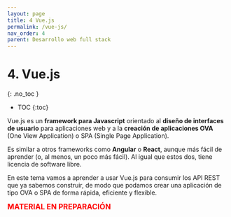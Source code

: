 ```yaml
---
layout: page
title: 4 Vue.js
permalink: /vue-js/
nav_order: 4
parent: Desarrollo web full stack
---
```

# 4. Vue.js
{: .no_toc }

- TOC
{:toc}

Vue.js es un **framework para Javascript** orientado al **diseño de interfaces de usuario** para aplicaciones web y a la **creación de aplicaciones OVA** (One View Application) o SPA (Single Page Application).

Es similar a otros frameworks como **Angular** o **React**, aunque más fácil de aprender (o, al menos, un poco más fácil). Al igual que estos dos, tiene licencia de software libre.

En este tema vamos a aprender a usar Vue.js para consumir los API REST que ya sabemos construir, de modo que podamos crear una aplicación de tipo OVA o SPA de forma rápida, eficiente y flexible.

<div style="color: red; font-size: 120%"><strong>MATERIAL EN PREPARACIÓN</strong></div>

<!--


## A3.1. ¿Qué es Vue.js?


Para usar Vue.js en un proyecto se puede optar, al menos, por tres vías diferentes:

1. **Incluirlo como una librería Javascript más** (mejor desde un CDN). Por ejemplo:

   ```html
   <script src="https://unpkg.com/vue@3/dist/vue.global.js"></script>
   ```

2. **Usarlo en combinación con un servidor Node**. Hay que instalar Node.js y npm en el lado del servidor. Esto permite desarrollar toda la aplicación web con Javascript, de modo que el código sea, al menos en teoría, más fácil de desarrollar y mantener, además de más eficiente.

3. **Usarlo en combinación con Laravel**. En este caso, como es lógico, hay que tener Laravel corriendo en el servidor. Laravel proporciona su propio servidor Node. De este modo, conseguimos combinar la facilidad para la construcción de interfaces de usuario que proporciona Vue con la potencia de PHP y Laravel.

## A3.2. Algunos ejemplos sencillos

Antes de explicar cuál es la estructura típica de una aplicación echa con Vue, vamos a ver algunos ejemplos sencillos de entender. Así quedará luego mucho más claro cómo se escriben este tipo de aplicaciones.

### Ejemplo 1: hola, mundo

Por supuesto, tenemos que empezar por *Hola mundo*. Observa detenidamente este código:

```html
<!DOCTYPE html>
<html lang="es">

<head>
    <title>Pruebas Vue.js</title>
</head>

<body>
    <div id="app">
        {% raw %}{{ message }}{% endraw %}
    </div>
    
    <script src="https://cdn.jsdelivr.net/npm/vue@3.0.0/dist/vue.global.prod.js"></script>
    <script>
        const app = Vue.createApp({
            data() {
                return {
                    message: '¡Hola mundo!'
                }
            }
        }).mount('#app')
    </script>

</body>

</html>
```

Observa cómo la página consta únicamente de un <div> con el id "app", y dentro solo aparece el contenido ```{{message}}```. Se parece a Blade, pero no lo es: se trata de un dato de Vue.js.

Más abajo, después de incluir Vue 3 a través de un CDN, creamos una instancia de un objeto Vue con el método estático ***createApp()***, al que le definimos un método ***data()*** que contiene los datos de Vue.js. 

En este ejemplo, el único dato es *message*. Al establecer el valor de *message* como "Hola mundo", automáticamente aparecerá el texto "Hola mundo" en el contenido ```{% raw %}{{message}}{% endraw %}``` de nuestro <div>.

Por último, mediante el método ***mount()*** enlazamos el objeto Vue con un elemento del árbol DOM de la página, en este caso el div *#app*.

Por supuesto, un objeto Vue podría tener muchos más datos además de *message* (tantos como necesitemos), cuya procedencia puede ser una base de datos del servidor, por ejemplo.

Con este sencillo ejemplo tal vez ya puedas vislumbrar la facilidad con la que pueden construirse vistas usando Vue para crear plantillas HTML y PHP para extraer datos del servidor. Pero, si aún no lo ves, no te preocupes que vamos a poner ejemplos un poco más complejos.

### Ejemplo 2: pregunta y respuesta

En el siguiente ejemplo, puedes ver un <div> parecido al anterior pero que usa dos variables, llamadas ```{{pregunta}}``` y  ```{{respuesta}}```, cuyos valores se asignan desde Vue. Si cambiamos dinámicamente los valores de "pregunta" y "respuesta", el código HTML también cambiará.

```html
<!DOCTYPE html>
<html lang="es">

<head>
    <title>Pruebas Vue.js</title>
</head>

<body>
    <div id="app">
        <p>La pregunta es: {% raw %}{{ pregunta }}{% endraw %}</p> 
        <p>La respuesta es: {% raw %}{{ respuesta }}{% endraw %}</p> 
    </div>

    <script src="https://cdn.jsdelivr.net/npm/vue@3.0.0/dist/vue.global.prod.js"></script>
    <script>
        const app = Vue.createApp({
            data() {
                return {
                    pregunta: "¿Cómo te llamas?",
                    respuesta: "Pepito Pérez"
                }
            }
        }).mount('#app')
    </script>
</body>

</html>
```

### Ejemplo 3: condicional simple

Con Vue también puede hacerse una salida HTML condicional, que dependa de los valores de las variables de Vue.

Aquí puedes ver un ejemplo sencillo. Si la variable *visible* vale *true*, se verá el texto "Ahora puedes verme". En el momento en el que cambie el valor de *visible* a *false*, el texto despaparecerá. Ten en cuenta que esto sucede dinámicamente, es decir, con la página ya cargada.

```html
<!DOCTYPE html>
<html lang="es">
<head>
    <title>Pruebas Vue.js</title>
</head>
<body>
    <div id="app">
        <p v-if="visible">Ahora puedes verme</p>
    </div>

    <script src="https://cdn.jsdelivr.net/npm/vue@3.0.0/dist/vue.global.prod.js"></script>
    <script>
        const app = Vue.createApp({
            data() {
                return {
                    visible: true
                }
            }
        }).mount('#app')
    </script>

</body>

</html>
```

### Ejemplo 4: bucle for

Igual que puede hacerse una salida HTML condicional, también puede generarse una salida HTML a partir de un array recorrido con un bucle de tipo for.

Observa el siguiente ejemplo, donde un array con nombres de animales genera la salida HTML a partir de su contenido:

```html
<!DOCTYPE html>
<html lang="es">

<head>
    <title>Pruebas Vue.js</title>
</head>

<body>
    <div id="app">
        <p v-for="animal in arrayAnimales"> {% raw %}{{ animal }}{% endraw %} </p>
    </div>

    <script src="https://cdn.jsdelivr.net/npm/vue@3.0.0/dist/vue.global.prod.js"></script>
    <script>
        const app = Vue.createApp({
            data() {
                return {
                    arrayAnimales: ['Perro', 'Gato', 'Oveja', 'Caballo']
                }
            }
        }).mount('#app')
    </script>
    
</body>

</html>
```

### Ejemplo 5: formularios

Con Vue.js se pueden asociar campos de formulario a variables de Vue, de modo que si cambia una, cambiará también la otra dinámicamente.

En el siguiente ejemplo hemos asociado un campo de un formulario ("nombre") con un atributo del objeto Vue llamado también "nombre".

Observa que, para hacer ese enlace efectivo, hay que definir una propiedad HTML llamada *v-model* con el mismo identificador que el dato de Vue.

```html
<!DOCTYPE html>
<html lang="es">

<head>
    <title>Pruebas Vue.js</title>
</head>

<body>
    <div id="app">
        <p>Nombre: <input type="text" v-model="nombre"></p>
        <p>Tu nombre es: {% raw %}{{ nombre }}{% endraw %}</p>
    </div>

    <script src="https://cdn.jsdelivr.net/npm/vue@3.0.0/dist/vue.global.prod.js"></script>
    <script>
        const app = Vue.createApp({
            data() {
                return {
                    nombre: 'Pepito'
                }
            }
        }).mount('#app');
    </script>
</body>

</html>
```

A partir de este momento, si cambiamos dinámicamente el valor de *data.nombre*, el campo del formulario también cambiará, así como el texto "Tu nombre es: ...". Y, al contrario, si escribimos algo en el campo del formulario, cambiará el valor de la variable *data.nombre* y, en consecuencia, el texto "Tu nombre es: ..."

### Ejemplo 6: evento click

Otra cosa que puede hacerse con Vue, como es lógico, es capturar los eventos y asociarlos a métodos.

Vue tiene abreviaturas para todos los eventos HTML, de modo que resulta fácil asocialos a método de nuestro objeto Vue.

Observa cómo en el siguiente ejemplo se asocia el evento "click" de un botón al método *saludar()* del objeto Vue:

```html
<!DOCTYPE html>
<html lang="es">

<head>
    <title>Pruebas Vue.js</title>
</head>

<body>
    <div id="app">
        <p>Nombre: <input type="text" v-model="nombre"></p>
        <p><button v-on:click="saludar">Púlsame</button></p>
    </div>

    <script src="https://cdn.jsdelivr.net/npm/vue@3.0.0/dist/vue.global.prod.js"></script>
    <script>
        const app = Vue.createApp({
            data() {
                return {
                    nombre: ''
                }
            },
            methods: {
                saludar() {
                    alert('Hola, ' + this.nombre);
                }
            }
        }).mount('#app')
    </script>    
</body>

</html>
```

### Ejemplo 7: evento key

Otro evento habitual que conviene capturar es el de pulsación de una tecla concreta sobre un elemento HTML. 

En el siguiente ejemplo, capturaremos la pulsación de la tecla *Enter* en el campo "nombre" del formulario. Al hacerlo, se ejecutará el método *saludar()*.

Fíjate en que el evento "pulsar la tecla *Enter*" se abrevia, en Vue, *@keyup.enter*, y mira lo fácil que resulta asociarlo a un método el objeto Vue:

```html
<!DOCTYPE html>
<html lang="es">

<head>
    <title>Pruebas Vue.js</title>
</head>

<body>
    <div id="app">
        <p>Nombre: <input type="text" @keyup.enter="saludar" v-model="nombre"></p>
        <p><button @click="saludar">Púlsame</button></p>
    </div>

    <script src="https://cdn.jsdelivr.net/npm/vue@3.0.0/dist/vue.global.prod.js"></script>
    <script>
        const app = Vue.createApp({
            data() {
                return {
                    nombre: ''
                }
            },
            methods: {
                saludar() {
                    alert('Hola, ' + this.nombre);
                }
            }
        }).mount('#app')
    </script>    
</body>

</html>
```

### Ejemplo 8: componente "Hola mundo"

Algo fundamental en los frameworks como Vue son los **componentes**.

Un **componente** es un trozo de código HTML asociado a un objeto Vue y, por tanto, con sus propios datos y métodos que pueden actuar sobre el HTML. 

Los componentes pueden reutilizarse cuantas veces sea necesario. Son como las piezas que componente una web.

Más adelante hablaremos más despacio de los componentes. Por ahora, te presento el ejemplo más sencillo posible. Se trata de un <div> con el típico texto "Hola mundo" en su interior. Observa cómo se registra el componente usando la expresión **Vue.createApp().component**. Durante ese registro se le asocia un nombre ('hola-mundo') y un código HTML (declarado previamente como ```const holaMundo```).

Ese componente puede usarse todas las veces que haga falta. En este ejemplo lo usamos tres veces, por lo que el texto "Hola mundo" aparecerá tres veces en la ventana del navegador.

```html
<!DOCTYPE html>
<html lang="es">

<head>
    <title>Pruebas Vue.js</title>
</head>

<body>
    <div id="app">
        <hola-mundo></hola-mundo>
        <hola-mundo></hola-mundo>
        <hola-mundo></hola-mundo>
    </div>

    <script src="https://cdn.jsdelivr.net/npm/vue@3.0.0"></script>
    <script>
        const holaMundo = {
            template: `<div>¡Hola, mundo!</div>`
        }
        const app = Vue.createApp({}).component('hola-mundo', holaMundo).mount('#app');
    </script>

</body>

</html>

```

### Ejemplo 9: componente "Lista de tareas"

Vamos a crear un componente un poco más complejo, que contenga datos y métodos.

Se trata de un componente llamado "mis-tareas", que servirá para añadir una lista de tareas a una persona.

El componente dispondrá de un dato, llamado *tareas*, que será un array de strings. También tendrá un método, que llamaremos *crearTarea()*, cuyo cometido será agregar al array de tareas una tarea nueva.

Esa tarea nueva la tomaremos de un *input* de texto de un formulario, cuyo evento *keyup.enter* asociaremos al método *crearTarea()*. También añadiremos un botón "Añadir tarea" con su evento *click* asociado al mismo método.

En este código puedes ver cómo se haría todo esto con Vue:

* Primero se declara el **template HTML** con y se asocia a una constante (```const misTareas```).
* Después se declaran los **datos** del objeto Vue: *tareas*, que es un array vacío al principio, y *nuevaTarea*, que quedará enlazada con el campo de texto del formulario.
* Por último se declara el **método** *crearTarea()*, que añade el contenido de *nuevaTarea* al array *tareas*.

Observa cómo, al final del código, se registra el componente "mis-tareas" de forma muy parecida a la que usamos con "hola-mundo".

```html
<!DOCTYPE html>
<html lang="es">

<head>
    <title>Pruebas Vue.js</title>
</head>

<body>
    <div id="app">
        <h1>Tareas del equipo de trabajo</h1>
        <h2>Pepito Pérez</h2>
        <mis-tareas></mis-tareas>
        <h2>Susana Sánchez</h2>
        <mis-tareas></mis-tareas>
    </div>

    <script src="https://cdn.jsdelivr.net/npm/vue@3.0.0"></script>
    <script>
        const misTareas = {
            template: `<div>
                            <ul>
                                <li v-for="tarea in tareas"> {% raw %}{{ tarea }}{% endraw %} </li>
                            </ul>
                            Nueva tarea: <input type="text" v-model="nuevaTarea" @keyup.enter="crearTarea">
                            <button @click="crearTarea">Añadir tarea</button>
                      </div>`,
            data() {
                return {
                    nuevaTarea: '',
                    tareas: []
                }
            },
            methods: {
                crearTarea() {
                    this.tareas.push(this.nuevaTarea);
                    this.nuevaTarea = '';
                }
            }                      
        }
        const app = Vue.createApp({}).component('mis-tareas', misTareas).mount('#app');
    </script>

</body>

</html>
```

El componente "mis-tareas" puede **reutilizarse** cuantas veces sean necesarias, y cada componente tendrá sus propios datos. Por ejemplo, podemos crear dos listas de tareas independientes, una para Juan Pérez y otra para Susana Sánchez, así:

```html
    <div id="app">
        <h1>Tareas del equipo de trabajo</h1>
        <h2>Juan Pérez</h2>
        <mis-tareas></mis-tareas>
        <h2>Susana Sánchez</h2>
        <mis-tareas></mis-tareas>
    </div>
```

## A3.3. Estructurando una aplicación hecha con Vue: los componentes

Ahora que hemos visto y comprendido algunos ejemplos, estamos en mejores condiciones para hablar de cuál es la estructura típica de una página hecha con Vue.js y cómo se crea una jerarquía de componentes.

Los **componentes** de Vue, como la lista de tareas de los últimos ejemplos, se usan típicamente para construir elementos del interfaz que sean como **piezas reutilizables**.

Es decir, cada componente es una pieza del interfaz que cumple que:

* Tiene sus propios datos y lógica interna
* Puede manipularse independientemente del resto de piezas.
* Puede contener otras piezas más pequeñas.

¿Qué significa todo esto? Sigue leyendo y lo comprenderás.

### A3.3.1. ¿Qué componentes debería tener mi aplicación?

Debes tener muy claro el **interfaz de usuario** de tu aplicación para poder descomponerlo en componentes. Esto es fundamental, así que saca papel y lápiz y diseña el interfaz con detalle.

Por ejemplo, imagina que estás diseñando una web sencillita (y bastante típica) con esta distribución de elementos:

![Diseño típico de una web](/docs/dwes/_site/assets/images/a3-vue-01.png)

Arriba tenemos un encabezado (*Header*), en el centro el área principal (*Main*) que contiene dos elementos (que llamaremos *Articles*), y a la derecha hay un panel lateral (lo llamaremos *Aside*) con tres elementos (*Items*).

Pues bien; para este diseño de interfaz tendríamos que crear estos componentes:

![Componentes típicos de una web](/docs/dwes/_site/assets/images/a3-vue-02.png)

Como ves, diseñar y relacionar los componentes Vue entre sí se parece bastante a diseñar y relacionar los elementos HTML de una web tradicional: 

* En HTML, hay un **componente raíz** que llamado ```<body>``` que contiene a todos los demás elementos HTML. Con Vue, puedes tener un componente "Root" o "App" que contenga a los demás.
* En HTML, puedes tener **dentro del componente raíz** ```<body>``` varias capas hechas con ```<div>```, tales como ```<div class='header'>``` para el encabezado, ```<div class='main'>``` para el contenido principal y ```<div class='aside'>``` para la barra lateral. En Vue, puedes tener tres componentes dentro de "Root" llamados "Header", "Main" y "Aside"
* En HTML, **algunos elementos pueden tener dentro otros elementos**. Es decir, algunos ```<div>``` pueden tener dentro otros ```<div>``` o cualquier otra cosa. Por ejemplo, el ```<div class='main'>``` puede tener dentro dos ```<div class='article'>```. En Vue ocurre lo mismo: el componente "Main" puede tener dentro dos componentes "Article". Y así sucesivamente.

En Vue, **cada componente se guarda en un archivo .vue** independiente con una estructura como esta:

```html
<template>
  <button @click="count++">Has hecho click {% raw %}{{ count }}{% endraw %} veces.</button>
</template>

<script>
export default {
  name: 'nombre del componente',
  data() {
    return {
      dato1: 'valor-1',
      dato2: 'valor-2',
      ...
      datoN: 'valor-n'
    }
  },
  methods: {
    metodo1() {
      // Código del método
    }
    metodo2() {
      // Código del método
    }
    ...
    metodoN() {
      // Código del método
    }
  }
}
</script>
```

Fíjate que **el *template* con el código HTML del componente se coloca entre los tags** ```<template>``` **y** ```</template>```, a diferencia de los ejemplos sencillitos del principio del tema, donde lo insertábamos como parte del objeto Vue. Eso solo se hace cuando el componente Vue no se escribe en un archivo independiente.

Ni que decir tiene que lo más habitual es que sí se escriba en un archivo independiente, es decir, con el formato que te acabo de mostrar.

### A3.3.2. Estructura típica de una aplicación Vue

Aunque, como acabamos de decir, una aplicación Vue se debe organizar en función del interfaz de usuario que hayas diseñado, generalmente constará de los siguientes elementos:

* **Un archivo HTML** que contiene la estructura básica de la página y un contenedor (```<div id="app">```) para la aplicación Vue. Este archivo, por supuesto, se puede generar en un servidor web como una aplicación PHP.

* **Un archivo JavaScript** que contiene la lógica de la aplicación Vue, incluyendo la configuración, los componentes y los métodos. Aunque en los ejemplos hemos incluido esto en el mismo archivo que el HTML, lo normal es sacarlo a un archivo JS.

* **Un archivo .vue** con la estructura base de la aplicación Vue, donde se importen y registros otros componentes. Este sería nuestro componente "Root" o "App".

* **Archivos .vue** independientes para cada uno de los componentes. Si tenemos muchos, podemos distribuirlos en directorios y subdirectorios.

* Además, tendremos los archivos .css con los estilos para la página, como en cualquier web, y, opcionalmente, pueden usarse archivos vue adicionales para manejar rutas, para el almacenamiento de datos y o para otras funcionalidades. Veremos el enrutador de Vue al final de este apéndice.

Por lo tanto, la estructura de archivos de una aplicación Vue puede ser más o menos así:

```
-index.html
-main.js
-App.vue
-components/
    -header.vue
    -example.vue
    -footer.vue
-assets/
    -css/
        -main.css
    -img/
```

* El archivo *index.html* contiene la estructura básica de la página y un contenedor para la aplicación Vue (```<div id="app">```).

* El archivo *main.js* contiene la configuración de la aplicación y las funciones Javascript. Aquí se importa el archivo *App.vue*, donde estarán registrados los componentes Vue.

* El archivo *App.vue* contiene la estructura base de la aplicación Vue. Aquí se importan los demás componentes, que se colocan en archivos individuales.

* En la carpeta *components* se tienen todos los componentes de Vue que se usan en la aplicación (un componente por archivo, todo con extensión .vue).

* En la carpeta *assets*, como es habitual, están todos los demás recursos necesarios para la aplicación, como css adicional, imágenes, audios, etc.

### A3.3.3. Componente principal: el archivo App.vue

El archivo ***App.vue*** o ***Root.vue*** del ejemplo anterior (ten en cuenta que, por convenio, suele usarse más el nombre *App.vue*) debería ser el componente que contenga la **estructura base** de la aplicación Vue en forma de **plantilla**, además de importar todos los componentes Vue que estarán almacenados en archivos independientes.

Es decir, es el "Root" de nuestra aplicación.

Podría ser algo como esto:

```html
<template>
  <div id="app">
    <header-component />
    <example-component /> 
    <footer-component />
  </div>
</template>

<script>
import HeaderComponent from './components/header.vue'
import ExampleComponent from './components/example.vue'
import FooterComponent from './components/footer.vue'

export default {
  name: 'app',
  components: {
    'header-component': HeaderComponent,
    'example-component': ExampleComponent,
    'footer-component': FooterComponent
  }
}
</script>
```

Observa como, en el ***template* o plantilla**, se indica la estructura base de la aplicación, donde se usan los componentes ```<header-component>```, ```<example-component>``` y ```<footer-component>```. Por supuesto, podría haber más componentes, o alguno de estos podría usarse varias veces.

Inmediatamente después, en el script, se **importan** los archivos que contienen esos componentes (*header.vue*, *example.vue* y *footer.vue*). Después, los componentes se **registran** como parte de la aplicación Vue. Esto es necesario para poder usarlos.

En este archivo también podría incluirse el **CSS** u otros archivos de configuración necesarios para la aplicación. No lo hemos hecho en este ejemplo para simplificarlo.

### A3.3.4. Componentes de Vue

Por último, necesitaríamos escribir el código Vue de los **componentes**. 

Mostramos a modo de ejemplo cómo podría ser el código de ***example-component***, donde usaremos la estructura típica de un componente que vimos más arriba:

```html
<template>
  <div>
    <h1>{% raw %}{{ title }}{% endraw %}</h1>
    <p>{% raw %}{{ message }}{% endraw %}</p>
    <button @click="changeMessage">Cambiar mensaje</button>
  </div>
</template>

<script>
export default {
  name: 'example-component',
  data() {
    return {
      title: 'Example Component',
      message: '¡Hola, mundo! Soy example component'
    }
  },
  methods: {
    changeMessage() {
      this.message = 'El mensaje ha cambiado'
    }
  }
}
</script>
```

En el ***template*** se tiene una estructura HTML del componente, con su título, un párrafo y un botón, los cuales están ligados a las propiedades del componente *title* y *message* que aparecen más abajo. El botón se asocia al evento *click*, de manera que, cuando ocurra ese evento, se lanzará el método *changeMessage()*.

En el ***script*** se configura todo el componente: se le asigna un **nombre** (*example-component*), un objeto ***data*** con las propiedades *title* y *message* y un objeto ***methods*** con el método *changeMessage()*.

Este componente se usa en la plantilla de la aplicación (*App.vue*) pero también podría usarse como parte de otro componente más complejo.

Y, de este modo, montando componentes, se construyen los interfaces de usuario con Vue.

### A3.3.5. Manejo de eventos con Vue

En todos los ejemplos anteriores hemos utilizado eventos como *@click* o *@keyup* para enlazar métodos de Vue con eventos de usuario.

Vue dispone de muchos otros eventos que podemos usar en nuestros interfaces de usuario. En realidad, son **eventos nativos del navegador** manejados al "estilo Vue". Aunque esto no pretende ser una lista exhaustiva, te pongo aquí los más habituales:

* **click**: Se activa cuando se hace clic en un elemento.
* **input**: Se activa cuando el valor de un elemento de entrada (input, select, textarea) cambia.
* **submit**: Se activa cuando se envía un formulario.
* **keydown**: Se activa cuando se presiona una tecla en un elemento.
* **keyup**: Se activa cuando se suelta una tecla en un elemento.
* **mouseenter**: Se activa cuando el cursor entra en un elemento.
* **mouseleave**: Se activa cuando el cursor sale de un elemento.
* **focus**: Se activa cuando un elemento obtiene el foco.
* **blur**: Se activa cuando un elemento pierde el foco.

Todos ellos se pueden manejar con Vue utilizando la directiva ***v-on*** o el atajo ***@***. Por lo tanto, estos dos ejemplos son equivalentes:

```html
<template>
  <button v-on:click="myMethod">Click me</button>
</template>

<template>
  <button @click="myMethod">Click me</button>
</template>
```

## A3.4. ¿Y si quiero que el componente Vue tome sus datos del servidor?

La verdadera potencia de Vue.js para crear aplicaciones web de una sola vista comienza a verse si logramos **alimentar los componentes con datos procedentes del servidor**. Entonces estaremos cerca de lograr una OVA con una sola vista que pueda ir actualizándose de forma dinámica según los datos que se reciban de un servidor web.

La situación habitual en este caso es tener ya una vista cargada (creada con componentes de Vue) que tenemos que actualizar con datos procedentes del servidor. Por lo tanto, **todas las peticiones al servidor deben ser asíncronas**.

Como vimos en el [tema 7](/docs/dwes/_site/ajax/), para hacer peticiones asíncronas puedes utilizar **Ajax** de dos maneras diferentes:

1. En su forma tradicional, es decir, con el objeto ***XMLHttpResponse***.
2. O bien mediante alguna libería moderna como ***fetch*** o ***axios***.

Como siempre, vamos a ver cómo se actualiza un componente Vue con datos del servidor mediante un ejemplo sencillo que puedas usar como base para tus propios desarrollos. Después veremos un ejemplo un poco más completo: un CRUD hecho con Vue.

### A3.4.1. Un ejemplo sencillo

En el siguiente ejemplo, tendremos un *input* de tipo *text* para teclear un DNI. Cuando se introduzca algo en ese *input*, se cargará el nombre y apellidos de la persona desde el servidor, es decir, mediante una consulta a una base de datos remota, y se mostrarán en la pantalla.

```html
<template>
  <div>
    <input type="text" v-model="dni" @input="getNameAndLastname" placeholder="Ingresa el DNI">
    <p>Nombre: {% raw %}{{ name }}{% endraw %}</p>
    <p>Apellido: {% raw %}{{ lastname }}{% endraw %}</p>
  </div>
</template>

<script>
export default {
  data() {
    return {
      dni: '',
      name: '',
      lastname: ''
    }
  },
  methods: {
    async getNameAndLastname() {
      try {
        const response = await fetch(`http://mi-servidor.com/person/${this.dni}`);
        const data = await response.json();
        this.name = data.name;
        this.lastname = data.lastname;
      } catch (error) {
        console.error(error);
      }
    }
  }
}
</script>
```

Si observas el código con detenimiento, verás que el método *getNameAndLastName()* se ejecuta al introducir cualquier cosa en el campo de texto. La abreviatura para ese evento en Vue es ***@input***, aunque un evento tradicional de Javascript también funcionaría.

El método *getNameAndLastName()* está declarado como ***async***, lo que significa que contiene una operación asíncrona en su interior. Un método declarado así permite utilizar el controlador *await* para esperar a que una promesa se resuelva antes de continuar la ejecución del código.

La función *fetch()* devuelve una promesa que se resuelve cuando el servidor responde. Al usar *await*, se espera a que la promesa se resuelva antes de continuar la ejecución del código, lo que nos permite escribir el código de la función **como si fuera síncrono**. Esto hace que el código sea más fácil de entender y mantener. 

Si no utilizásemos la palabra *async* delante del nombre del método, el *await* se ejecutaría de forma asíncrona y tendríamos que trabajar con *callbacks* o encadenando promesas para acceder a los datos, como hicimos en los [ejemplos con *fetch* del tema 7](http://localhost:4000/docs/dwes/_site/ajax/#75-ajax-y-la-api-fetch).

Una vez que se recibe la respuesta del servidor (un JSON con el nombre y el apellido de la persona a la que corresponde ese DNI), se coloca en los dos elementos <p> reservados para ello dentro de la plantilla.

### A3.4.2. Un ejemplo completo: CRUD con Vue y un servidor RESTful

Vamos a mostrar ahora un ejemplo más completo. Supongamos ahora que tenemos una base de datos con una tabla llamada *Libros* cuyos campos son *id, título, autor* y *editorial*. Supongamos también que tenemos un **servidor REST** programado con PHP (o con lo que sea, porque en realidad no importa) que trabaja con esa tabla.

No es un ejemplo realista, desde luego (la tabla está horrorosamente diseñada), pero sí que nos servirá para ilustrar cómo puede interactuar Vue con un servidor RESTful.

En el siguiente código, vamos a usar ***axios*** en lugar de *fetch*. Se trata de otra librería Javascript para hacer peticiones asíncronas al servidor. Es muy similar a *fetch* o al método *ajax* de jQuery. Como se utiliza mucho, te la muestro en este ejemplo para que veas qué aspecto tiene. Compárala con el ejemplo anterior, en el que utilizamos *fetch*, y verás que hay muy pocas diferencias prácticas.

```html
<template>
  <div>
    <table>
      <tr>
        <th>ID</th>
        <th>Título</th>
        <th>Autor</th>
        <th>Editorial</th>
      </tr>
      <tr v-for="libro in libros" :key="libro.idLibro">
        <td>{% raw %}{{ libro.idLibro }}{% endraw %}</td>
        <td>{% raw %}{{ libro.titulo }}{% endraw %}</td>
        <td>{% raw %}{{ libro.autor }}{% endraw %}</td>
        <td>{% raw %}{{ libro.editorial }}{% endraw %}</td>
      </tr>
    </table>
  </div>
</template>

<script>
export default {
  data() {
    return {
      libros: []
    }
  },
  created() {
    this.cargarLibros();
  },
  methods: {
    async cargarLibros() {
      try {
        const response = await axios.get('https://tu-api-rest.com/libros');
        this.libros = response.data;
      } catch (error) {
        console.error(error);
      }
    }
  }
}
</script>
```

En el código anterior puedes ver cómo, usando *axios*, se puede hacer dinámicamente la carga de libros y asignarla al array *libros*, que a su vez está asociado al template HTML. El método *cargarLibros()*, como en el ejemplo anterior, se ha declarado como *async* para poder escribir el código linealmente, como si fuera síncrono, lo cual facilita mucho la labor de desarrollo.

Añadamos ahora las **funcionalidades típicas de un CRUD**, como "Editar", "Borrar", etc. De ese modo, conseguiremos un CRUD completo que trabaje con este servidor REST.

En el siguiente ejemplo puedes ver cómo construir ese CRUD con Vue. Observa bien cómo se etiquetan los campos de la tabla y de los formularios para enlazarlos con los datos de Vue, y qué fácil y limpio queda el código de los métodos usando *async* y una librería como *axios*:

```html
<template>
  <div>
    <table>
      <thead>
        <tr>
          <th>ID</th>
          <th>Título</th>
          <th>Autor</th>
          <th>Editorial</th>
          <th>Acciones</th>
        </tr>
      </thead>
      <tbody>
        <tr v-for="book in books">
          <td>{% raw %}{{ book.id }}{% endraw %}</td>
          <td>{% raw %}{{ book.title }}{% endraw %}</td>
          <td>{% raw %}{{ book.author }}{% endraw %}</td>
          <td>{% raw %}{{ book.editorial }}{% endraw %}</td>
          <td>
            <button @click="editBook(book)">Editar</button>
            <button @click="deleteBook(book.id)">Borrar</button>
          </td>
        </tr>
      </tbody>
    </table>
    <hr>
    <h3>Crear un nuevo libro</h3>
    <form @submit.prevent="createBook">
      <label>Título:</label>
      <input type="text" v-model="newBook.title">
      <label>Autor:</label>
      <input type="text" v-model="newBook.author">
      <label>Editorial:</label>
      <input type="text" v-model="newBook.editorial">
      <button type="submit">Crear</button>
    </form>
    <hr>
    <h3>Actualizar un libro existente</h3>
    <form @submit.prevent="updateBook">
      <input type="hidden" v-model="currentBook.id">
      <label>Título:</label>
      <input type="text" v-model="currentBook.title">
      <label>Autor:</label>
      <input type="text" v-model="currentBook.author">
      <label>Editorial:</label>
      <input type="text" v-model="currentBook.editorial">
      <button type="submit">Actualizar</button>
    </form>
  </div>
</template>

<script>
import axios from 'axios';

export default {
  data() {
    return {
      books: [],
      newBook: {
        id: null,
        title: '',
        author: '',
        editorial: ''
      },
      currentBook: {
        id: null,
        title: '',
        author: '',
        editorial: ''
      },
      bookIdToDelete: null
    }
  },
  created() {
    this.getBooks();
  },
  methods: {
    async getBooks() {
      try {
        const response = await axios.get('http://mi-servidor.com/books');
        this.books = response.data;
      } catch (error) {
        console.error(error);
      }
    },
    async createBook() {
      try {
        const response = await axios.post('http://mi-servidor.com/books', this.newBook);
        this.books.push(response.data);
        this.newBook = { id: null, title: '', author: '', editorial: '' };
      } catch (error) {
        console.error(error);
      }
    },
    async updateBook() {
      try {
        const response = await axios.put(`http://mi-servidor.com/books/${this.currentBook.id}`, this.currentBook);
        this.getBooks();
        this.currentBook = { id: null, title: '', author: '', editorial: '' };
      } catch (error) {
        console.error(error);
      }
    },
    async deleteBook(bookId) {
      try {
        await axios.delete(`http://mi-servidor.com/books/${bookId}`);
        this.getBooks();
      } catch (error) {
        console.error(error);
      }
    },
    editBook(book) {
      this.currentBook = Object.assign({}, book);
    }
  }
}
</script>
```

### A3.4.3. Otro ejemplo completo: un componente capaz de mostrar cualquier tabla

Otro caso típico en el que los frameworks como Vue, React o Angular demuestran lo mucho que nos pueden facilitar la vida, es en el diseño de un *template* HTML capaz de mostrar los datos de **cualquier tabla** que un servidor REST esté dispuesto a servirnos.

¿Te lo imaginas? Se acabó hacer una vista para cada una de las tablas que tu aplicación tenga que manejar. Ahora puedes hacer una plantilla que funcione con *cualquier* tabla y marcharte a tomar un café.

Te muestro un ejemplo muy sencillo. El nombre de la tabla se escribe en un campo de texto, pero bien podría seleccionarse por medio de un menú o de cualquier otra forma.

El ejemplo solo muestra el contenido de la tabla y no permite modificar, borrar ni añadir datos, pero no sería muy complicado agregarle estas funciones. Piénsalo y verás (es un excelente ejercicio). 

Ah, se supone que el servidor devuelve los datos en forma de JSON.

```html
<template>
  <div>
    <label>Nombre de la tabla:</label>
    <input v-model="tableName" type="text" />
    <button @click="fetchTableData">Consultar</button>
    <table v-if="tableData.length">
      <thead>
        <tr>
          <th v-for="key in Object.keys(tableData[0])" :key="key">{% raw %}{{ key }}{% endraw %}</th>
        </tr>
      </thead>
      <tbody>
        <tr v-for="row in tableData" :key="row.id">
          <td v-for="key in Object.keys(row)">{% raw %}{{ row[key] }}{% endraw %}</td>
        </tr>
      </tbody>
    </table>
    <div v-else>No hay datos para mostrar</div>
  </div>
</template>

<script>
export default {
  data() {
    return {
      tableName: "",
      tableData: []
    };
  },
  methods: {
    fetchTableData() {
      let url = `http://mi-servidor.com/${this.tableName}`;
      fetch(url)
        .then(res => res.json())
        .then(data => {
          this.tableData = data;
        })
        .catch(error => {
          console.error(error);
        });
    }
  }
};
</script>
```

## A3.5. Vue.js con Laravel

Laravel dispone de un servidor Node integrado (llamado **Laravel Echo**) para poder, entre otras cosas, usar *web sockets*, unos componentes que permiten recibir y emitir eventos entre el cliente y el servidor en tiempo real.

En realidad, no nos importa demasiado por qué Laravel tiene un servidor Node integrado. El caso es que lo tiene. Y, si lo tiene, eso significa que podemos tener Vue, React, Angular o cualquier otra librería Javascript también integrada con Laravel.

Así que, sí, **se puede instalar Vue en nuestra aplicación Laravel a través de *artisan***.

También podemos usar Vue en una aplicación Laravel sin necesidad de instalarlo en el servidor, desde luego, pero si lo haces al "estilo Laravel" obtendrás ciertas **ventajas adicionales**, tales como: 

* Mayor control sobre la versión de Vue que estamos usando.
* Mejor rendimiento.
* Mayor flexibilidad de desarrollo (investiga qué es *vue-cli* para saber por qué).
* Mayor seguridad (al no depender de elementos externos).
* Mayores posibilidades de personalización.

### A3.5.1. Instalar Vue en Laravel

El modo más sencillo de tener Vue en Laravel es instalar ***laravel/ui*** (aunque existen otras maneras). Este paquete sirve para hacer autenticación de usuarios (como Breeze o Jetstream).

```
$ composer require laravel/ui
```

A continuación lanzamos *artisan*, instalamos las dependencias de Node y recompilamos todo:

```
$ php artisan ui vue
$ npm install
$ npm run dev
```

Una vez hecho esto, el archivo *public/js/app.js* contendrá los contenedores de Vue. Por lo tanto, debes incluirlo en tus vistas:

```html
<script src="{% raw %}{{ mix('/js/app.js') }}{% endraw %}"></script>
```

Ya puedes usar Vue en esa vista (asegúrate de utilizar el id “app”):

```html
<div id="app">
   <example-component></example-component>
</div>
```

El componente "example-component" viene creado por defecto pero, por supuesto, puedes crear tus propios componentes. Vamos a ver cómo.

### A3.5.2. Crear componentes Vue con Laravel

Para **crear un componente**, solo tienes que crear un archivo .vue en el directorio *resources/js/components*. Allí ya encontrarás un archivo llamado *example-component.vue*. Puedes usarlo como plantilla para crear componentes adicionales.

Después de crearlo, debes **registrar el componente** en *resources/js/app.js*. Nuevamente, encontrarás que ya está registrado el componente "example-component", así que puedes usar ese registro como plantilla para los tuyos.

Una vez creados y registrados, los componentes estarán disponibles para usarlos en cualquier vista.

### A3.5.3. Un ejemplo completo: CRUD con Laravel y Vue

En este ejemplo vamos a seguir todos los pasos necesarios para crear un CRUD sencillo con Laravel y Vue. Lo vamos a hacer con el Vue integrado en Laravel, pero ten en cuenta que también funcionaría si cargamos la versión de Vue que queramos desde un CDN o desde nuestros propios archivos Javascript.

Los pasos que vamos a describir para crear el CRUD son:

1. Crear proyecto Laravel
2. Configurar conexión con base de datos
3. Crear modelos y lanzar las migraciones
4. Crear al menos un controlador
5. Añadir las rutas
6. Instalar Laravel Vue UI
7. Iniciar Vue en Laravel
8. Construir los componentes Vue
9. Enrutamiento con Vue

#### PASO 1. Crear proyecto Laravel

```
$ composer create-project laravel/laravel laravel-vue-crud --prefer-dist
```

#### PASO 2. Configurar conexión con BD

Editamos el archivo .env:

```
DB_CONNECTION=mysql
DB_HOST=127.0.0.1
DB_PORT=3306
DB_DATABASE=???
DB_USERNAME=???
DB_PASSWORD=???
```

#### PASO 3. Crear modelos / Lanzar migraciones

Por ejemplo, vamos a centrarnos en una tabla llamada *products*:

```
$ php artisan make:model Product -m
$ php artisan migrate
```

(lógicamente, hay que escribir la migración antes de lanzarla)

#### PASO 4. Crear controlador

Seguimos trabajando con la tabla *products*, ahora creando su controlador:

```
$ php artisan make:controller ProductController
```

Los métodos del controlador devolverán solo datos, no vistas, puesto que van a trabajar con Vue en el lado del cliente. 

Por ejemplo, podrían ser algo así:

```php
    public function index()
    {
        $products = Product::all()->toArray();
        return response()->json($products);      
    }
    public function store(Request $request)
    {
        $product = new Product([
            'name' => $request->input('name'),
            'detail' => $request->input('detail')
        ]);
        $product->save();
        return response()->json('Product created!');
    }

    public function show($id)
    {
        $product = Product::find($id);
        return response()->json($product);
    }

    public function update($id, Request $request)
    {
        $product = Product::find($id);
        $product->update($request->all());
        return response()->json('Product updated!');
    }

    public function destroy($id)
    {
        $product = Product::find($id);
        $product->delete();
        return response()->json('Product deleted!');
    }
```

Observa que no hemos escrito los método *create()* ni *edit()*, puesto que no tienen sentido en una API REST controlada desde el cliente: esos formularios de creación y edición los construirá el cliente, no el servidor.

#### PASO 5. Añadir rutas

Editamos nuestro archivo *routes/web.php*. Podría quedar como esto:

```php
Route::post('/producto',
       [App\Http\Controllers\ProductController::class, 'store']);
Route::get('/producto/{product_id}',
       [App\Http\Controllers\ProductController::class, 'show']);
Route::delete('/eliminar-producto/{product_id}',
       [App\Http\Controllers\ProductController::class, 'delete']);
Route::get('/todos-productos',
       [App\Http\Controllers\ProductController::class, 'all']));
Route::put('/actualizar-producto/{product_id}',
       [App\Http\Controllers\ProductController::class, 'update']);
```

#### PASO 6. Instalar Laravel Vue UI

***laravel/ui*** es un componente de Laravel que incluye varios paquetes orientados a la creación del interfaz de usuario, entre ellos Vue.

Si instalas *laravel/ui*, se creará la carpeta *resources/js/components* para colocar ahí los componentes de Vue.

```
$ composer require laravel/ui
$ php artisan ui vue
$ npm run dev
```

Además de *laravel/ui*, en muchos casos se instala también:

* **Vue-router**: un enrutador para Vue. Facilita la selección de los componentes que hay que cargar en cada ruta.
* **Vue-axios**: un cliente HTTP para lanzar peticiones asíncronas al servidor, es decir, peticiones por Ajax. Es parecido a *fetch* y hay quien lo prefiere usar en su lugar.

Para instalar estos dos componentes tendremos que recurrir a *npm*, el gestor de paquetes de Node, puesto que trabajan en el lado del cliente:

```
$ npm install vue-router vue-axios
```

#### PASO 7. Iniciar Vue en Laravel

Tenemos que crear un layout para nuestra aplicación en *resources/views/layout/app.blade.php*. 

Ese layout debe incluir el archivo ***js/app.js***, que es donde estará la librería Vue.

Un layout muy sencillito podría ser algo como esto:

```html
<head>
    <meta name="csrf-token" value="{% raw %}{{ csrf_token() }}{% endraw %}" />
    <title>Ejemplo de CRUD con Vue y Laravel</title>
    <link href="{% raw %}{{ mix('css/app.css') }}{% endraw %}" type="text/css" 
          rel="stylesheet" />
</head>
<body>
    <div id="app"></div>
    <script src="{% raw %}{{ mix('js/app.js') }}{% endraw %}" type="text/javascript">
    </script>
</body>
```

#### PASO 8. Construir componentes Vue

Este es el paso más largo. 

Los componentes que necesitemos se crean en archivos individuales en el directorio *resources/js/components*. Por ejemplo, vamos a crear componentes como:

* *AllProduct.vue*: para mostrar todos los productos.
* *CreateProduct.vue*: formulario para creación de un nuevo producto.
* *EditProduct.vue*: formulario para edición de productos existentes.

Una vez creados, se pueden reutilizar en cualquier punto de la aplicación.

Cada componente de Vue en Laravel tiene esta estructura:

```html
<template>
    Aquí iría el HTML del componente
</template>
<script>
    Aquí iría el código del componente
</script>
<style>
    Aquí irían los estilos del componente
</style>
```

Por ejemplo, el componente *CreateProduct.vue* podría ser así: 

```html
<template>
   <div class="panel panel-default" >
      <div class="panel-heading">Nuevo producto</div>
      <div class="panel-body">
         <form action="" v-on:submit.prevent="newProduct()">                
             <div class="form-group">
                 Referencia: <input type="text" class="form-control" name="reference" v-model="reference">
             </div>
             <div class="form-group">
                 Categoría: <input type="text" class="form-control" name="category" v-model="category">
             </div>
             <div class="form-group">
                 Precio: <input type="text" class="form-control" name="cost" v-model="cost">
             </div>
             <div class="form-group">
                 Cantidad: <input type="text" class="form-control" name="quantity" v-model="quantity">
             </div>
             <button type="submit" class="btn btn-primary">
                 Enviar Producto
             </button>
         </form>
      </div>
   </div>
</template>
<script>
    export default {
        data() {   // Datos que recogemos del componente
            return {
                reference: '',
                category: '',
                cost: '',
                quantity: ''
            }
        },
        methods: {
            newProduct() {
                const params = {
                    reference: this.reference,
                    category: this.category,
                    cost: this.cost,
                    quantity: this.quantity
                };
                this.reference = '';  //eliminamos los valores para que los campos del formulario se vacien
                this.category = '';
                this.cost = '';
                this.quantity = '';
                axios.post('/producto', params)
                    .then((response) => {
                        const product = response.data;
                        this.$emit('new', product);
                    });
            }
        }
    }
</script>
```

Observa que hemos asociado el método *newProduct()* con el evento *v-on:submit.prevent*. Esto hace que el evento *submit* del formulario se redirija al método que nos interesa. La palabra *prevent* se refiere a que queremos prevenir (evitar) su comportamiento por defecto, es decir, evitar que el navegador envíe directamente el formulario al servidor.

Por lo tanto, al pulsar "submit", se pasará el control al método *newProduct()*, que será quien se encargue de enviar el formulario al servidor de forma asíncrona mediante *axios*.

#### PASO 9: enrutamiento con Vue

Vue dispone en Laravel de su propio enrutador en un paquete llamado ***vue-router***. Como dijimos antes, si lo instalas puedes enrutar también en el lado del cliente.

El enrutador de Vue con Laravel está ubicado en el archivo *resources/js/routes.js*.

El enrutamiento con Vue permite seleccionar los componentes cuyos datos se deben cargar en cada ruta. Esto facilita mucho el trabajo en las aplicaciones OVA (*one view application*).

El enrutador de Vue está escrito en Javascript, claro, no en PHP, y tiene un aspecto como este:

```javascript
export const routes = [
    {
        name: 'home',
        path: '/',
        component: AllProduct
    },
    {
        name: 'create',
        path: '/create',
        component: CreateProduct
    },
    {
        name: 'edit',
        path: '/edit/:id',
        component: EditProduct
    }
];
```

Observa cómo, para cada ruta, se indica un nombre (de uso interno para la aplicación), una URL y el componente (o componentes) que se cargarán en el *layout* en caso de solicitar esa ruta.

Cada componente, a su vez, se encargará de pedir los datos al servidor mediante alguna de las rutas definidas en el enrutador de Laravel (*web.php*), por lo que el uso del enrutador de Vue no implica que dejemos de usar el enrutamiento en el servidor.



-->
